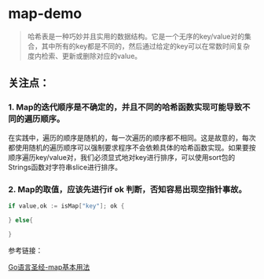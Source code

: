 # map-demo

> 哈希表是一种巧妙并且实用的数据结构。它是一个无序的key/value对的集合，其中所有的key都是不同的，然后通过给定的key可以在常数时间复杂度内检索、更新或删除对应的value。

## 关注点：

### 1. Map的迭代顺序是不确定的，并且不同的哈希函数实现可能导致不同的遍历顺序。

在实践中，遍历的顺序是随机的，每一次遍历的顺序都不相同。这是故意的，每次都使用随机的遍历顺序可以强制要求程序不会依赖具体的哈希函数实现。如果要按顺序遍历key/value对，我们必须显式地对key进行排序，可以使用sort包的Strings函数对字符串slice进行排序。

### 2. Map的取值，应该先进行if ok 判断，否知容易出现空指针事故。

```go
if value,ok := isMap["key"]; ok {

} else{

}
```

参考链接：

[Go语言圣经-map基本用法](https://books.studygolang.com/gopl-zh/ch4/ch4-03.html)

